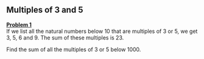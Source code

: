 Multiples of 3 and 5
--------------------
**[Problem 1](https://projecteuler.net/problem=1)**  
If we list all the natural numbers below 10 that are multiples of 3 or 5, we get 3, 5, 6 and 9. The sum of these multiples is 23.

Find the sum of all the multiples of 3 or 5 below 1000.
